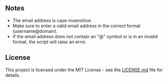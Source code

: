 
## Notes

- The email address is case-insensitive.
- Make sure to enter a valid email address in the correct format (username@domain).
- If the email address does not contain an "@" symbol or is in an invalid format, the script will raise an error.

## License

This project is licensed under the MIT License - see the [LICENSE.md](LICENSE.md) file for details.

